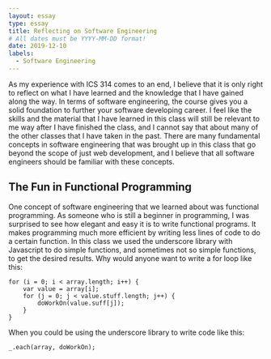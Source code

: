 ```yaml
---
layout: essay
type: essay
title: Reflecting on Software Engineering
# All dates must be YYYY-MM-DD format!
date: 2019-12-10
labels:
  - Software Engineering
---
```


As my experience with ICS 314 comes to an end, I believe that it is only right to reflect on what I have learned and the knowledge that I have gained along the way. In terms of software engineering, the course gives you a solid foundation to further your software developing career. I feel like the skills and the material that I have learned in this class will still be relevant to me way after I have finished the class, and I cannot say that about many of the other classes that I have taken in the past. There are many fundamental concepts in software engineering that was brought up in this class that go beyond the scope of just web development, and I believe that all software engineers should be familiar with these concepts. 

## The Fun in Functional Programming

One concept of software engineering that we learned about was functional programming. As someone who is still a beginner in programming, I was surprised to see how elegant and easy it is to write functional programs. It makes programming much more efficient by writing less lines of code to do a certain function. In this class we used the underscore library with Javascript to do simple functions, and sometimes not so simple functions, to get the desired results. Why would anyone want to write a for loop like this:

```
for (i = 0; i < array.length; i++) {
	var value = array[i];
	for (j = 0; j < value.stuff.length; j++) {
		doWorkOn(value.suff[j]);
	}
}
```
When you could be using the underscore library to write code like this:

```
_.each(array, doWorkOn);
```

